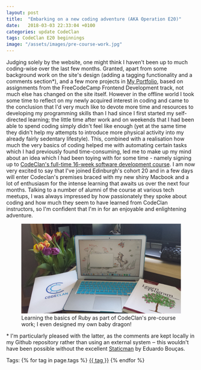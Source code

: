 ```yaml
---
layout: post
title:  "Embarking on a new coding adventure (AKA Operation E20)"
date:   2018-03-03 22:33:04 +0100
categories: update CodeClan
tags: CodeClan E20 beginnings
image: "/assets/images/pre-course-work.jpg"
---
```


<p>Judging solely by the website, one might think I haven't been up to much coding-wise over the last few months. Granted, apart from some background work on the site's design (adding a tagging functionality and a comments section*), and a few more projects in <a href="https://elipinska.github.io/portfolio/" target="_blank">My Portfolio</a>, based on assignments from the FreeCodeCamp Frontend Development track, not much else has changed on the site itself. However in the offline world I took some time to reflect on my newly acquired interest in coding and came to the conclusion that I'd very much like to devote more time and resources to developing my programming skills than I had since I first started my self-directed learning; the little time after work and on weekends that I had been able to spend coding simply didn't feel like enough (yet at the same time they didn't help my attempts to introduce more physical activity into my already fairly sedentary lifestyle). This, combined with a realisation how much the very basics of coding helped me with automating certain tasks which I had previously found time-consuming, led me to make up my mind about an idea which I had been toying with for some time - namely signing up to <a href="https://codeclan.com/courses/16-week-course/" target="_blank">CodeClan's full-time 16-week software development course</a>. I am now very excited to say that I've joined Edinburgh's cohort 20 and in a few days will enter Codeclan's premises braced with my new shiny Macbook and a lot of enthusiasm for the intense learning that awaits us over the next four months. Talking to a number of alumni of the course at various tech meetups, I was always impressed by how passionately they spoke about coding and how much they seem to have learned from CodeClan instructors, so I'm confident that I'm in for an enjoyable and enlightening adventure.</p>

<figure>
<img src="/assets/images/pre-course-work.jpg" alt="Pre-course work">
<figcaption>Learning the basics of Ruby as part of CodeClan's pre-course work; I even designed my own baby dragon!</figcaption>
</figure>

<p>* I'm particularly pleased with the latter, as the comments are kept locally in my Github repository rather than using an external system ‒ this wouldn't have been possible without the excellent <a href="https://staticman.net/" target="_blank">Staticman</a> by Eduardo Bouças.</p>

<h13>
  Tags:  {% for tag in page.tags %}
    <a href="/tags/{{ tag }}/">{{ tag }}</a>
    {% endfor %}
</h13>
